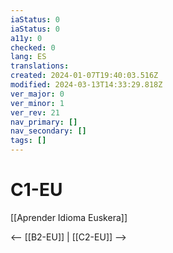 ```yaml
---
iaStatus: 0
iaStatus: 0
a11y: 0
checked: 0
lang: ES
translations: 
created: 2024-01-07T19:40:03.516Z
modified: 2024-03-13T14:33:29.818Z
ver_major: 0
ver_minor: 1
ver_rev: 21
nav_primary: []
nav_secondary: []
tags: []
---
```

# C1-EU

[[Aprender Idioma Euskera]]

<-- [[B2-EU]] | [[C2-EU]] -->